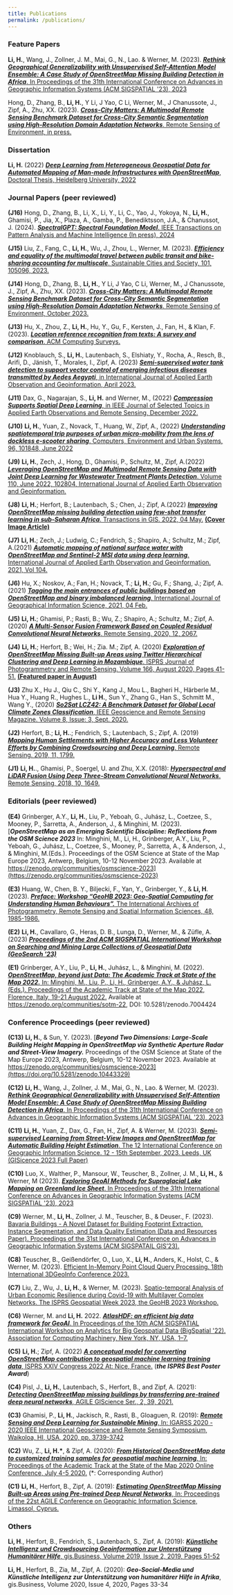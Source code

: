 ```yaml
---
title: Publications
permalink: /publications/
---
```


<h3>Feature Papers</h3>

**Li, H.**, Wang, J., Zollner, J. M., Mai, G., N., Lao. & Werner, M. (2023). [***Rethink Geographical Generalizability with Unsupervised Self-Attention Model Ensemble: A Case Study of OpenStreetMap Missing Building Detection in Africa***. In Proceedings of the 31th International Conference on Advances in Geographic Information Systems (ACM SIGSPATIAL '23), 2023](https://sigspatial2023.sigspatial.org/accepted-papers/#full)

Hong, D., Zhang, B., **Li, H.**, Y Li, J Yao, C Li, Werner, M., J Chanussote, J., Zipf, A., Zhu, XX. (2023). [***Cross-City Matters: A Multimodal Remote Sensing Benchmark Dataset for Cross-City Semantic Segmentation using High-Resolution Domain Adaptation Networks***. Remote Sensing of Environment, in press.](https://arxiv.org/abs/2309.16499)


<h3>Dissertation</h3>

**Li, H.** (2022) [***Deep Learning from Heterogeneous Geospatial Data for Automated Mapping of Man-made Infrastructures with OpenStreetMap***, Doctoral Thesis, Heidelberg University, 2022](https://heibox.uni-heidelberg.de/f/48863db65ab54c71a1aa/) 

<h3>Journal Papers (peer reviewed)</h3>

**(J16)** Hong, D., Zhang, B., Li, X., Li, Y., Li, C., Yao, J., Yokoya, N., **Li, H.**, Ghamisi, P., Jia, X., Plaza, A., Gamba, P., Benediktsson, J.A., & Chanussot, J. (2024). [***SpectralGPT: Spectral Foundation Model***. IEEE Transactions on Pattern Analysis and Machine Intelligence (In press), 2024](https://arxiv.org/abs/2311.07113)

**(J15)** Liu, Z., Fang, C., **Li, H.**, Wu, J., Zhou, L., Werner, M. (2023). [***Efficiency and equality of the multimodal travel between public transit and bike-sharing accounting for multiscale***. Sustainable Cities and Society, 101, 105096, 2023.](https://doi.org/https://doi.org/10.1016/j.scs.2023.105096)

**(J14)** Hong, D., Zhang, B., **Li, H.**, Y Li, J Yao, C Li, Werner, M., J Chanussote, J., Zipf, A., Zhu, XX. (2023). [***Cross-City Matters: A Multimodal Remote Sensing Benchmark Dataset for Cross-City Semantic Segmentation using High-Resolution Domain Adaptation Networks***. Remote Sensing of Environment, October 2023.](https://doi.org/10.1016/j.rse.2023.113856)

**(J13)** Hu, X., Zhou, Z., **Li, H.**, Hu, Y., Gu, F., Kersten, J., Fan, H., & Klan, F. (2023). [***Location reference recognition from texts: A survey and comparison***. ACM Computing Surveys.](https://doi.org/10.1145/3625819)

**(J12)** Knoblauch, S., **Li, H.**, Lautenbach, S., Elshiaty, Y., Rocha, A., Resch, B., Arifi, D., Jänish, T., Morales, I., Zipf, A. (2023) [***Semi-supervised water tank detection to support vector control of emerging infectious diseases transmitted by Aedes Aegypti***, in International Journal of Applied Earth Observation and Geoinformation, April 2023.](https://doi.org/10.1016/j.jag.2023.103304)

**(J11)** Dax, G., Nagarajan, S., **Li, H.** and Werner, M., (2022) [***Compression Supports Spatial Deep Learning***, in IEEE Journal of Selected Topics in Applied Earth Observations and Remote Sensing, December 2022.](https://doi.org/10.1109/JSTARS.2022.3226563)

**(J10)** **Li, H.**, Yuan, Z., Novack, T., Huang, W., Zipf, A., (2022) [***Understanding spatiotemporal trip purposes of urban micro-mobility from the lens of dockless e-scooter sharing***. Computers, Environment and Urban Systems, 96, 101848, June 2022](https://doi.org/10.1016/j.compenvurbsys.2022.101848)

**(J9)**  **Li, H.**, Zech, J., Hong, D., Ghamisi, P., Schultz, M., Zipf, A.(2022) [***Leveraging OpenStreetMap and Multimodal Remote Sensing Data with Joint Deep Learning for Wastewater Treatment Plants Detection***. Volume 110, June 2022, 102804, International Journal of Applied Earth Observation and Geoinformation.](https://doi.org/10.1016/j.jag.2022.102804)

**(J8)**  **Li, H.**; Herfort, B.; Lautenbach, S.; Chen, J.; Zipf, A.(2022) [***Improving OpenStreetMap missing building detection using few-shot transfer learning in sub-Saharan Africa***. Transactions in GIS. 2022, 04 May.](https://doi.org/10.1111/tgis.12941) [**(Cover Image Article)**](https://onlinelibrary.wiley.com/doi/10.1111/tgis.13021)

**(J7)**  **Li, H.**; Zech, J.; Ludwig, C.; Fendrich, S.; Shapiro, A.; Schultz, M.; Zipf, A.(2021) [***Automatic mapping of national surface water with OpenStreetMap and Sentinel-2 MSI data using deep learning***. International Journal of Applied Earth Observation and Geoinformation. 2021, Vol 104.](https://authors.elsevier.com/sd/article/S0303-2434(21)00278-6)

**(J6)** Hu, X.; Noskov, A.; Fan, H.; Novack, T.; **Li, H.**; Gu, F.; Shang, J.; Zipf, A.(2021) [***Tagging the main entrances of public buildings based on OpenStreetMap and binary imbalanced learning***. International Journal of Geographical Information Science, 2021, 04 Feb.](https://www.tandfonline.com/doi/full/10.1080/13658816.2020.1861282?src=)

**(J5)**  **Li, H.**; Ghamisi, P.; Rasti, B.; Wu, Z.; Shapiro, A.; Schultz, M.; Zipf, A.(2020) [***A Multi-Sensor Fusion Framework Based on Coupled Residual Convolutional Neural Networks***. Remote Sensing. 2020, 12, 2067.](https://doi.org/10.3390/rs12122067)

**(J4)**   **Li, H.**; Herfort, B.; Wei, H.; Zia. M.; Zipf, A. (2020) [***Exploration of OpenStreetMap Missing Built-up Areas using Twitter Hierarchical Clustering and Deep Learning in Mozambique***. ISPRS Journal of Photogrammetry and Remote Sensing. Volume 166, August 2020, Pages 41-51.](https://doi.org/10.1016/j.isprsjprs.2020.05.007) [**(Featured paper in August)**](https://www.journals.elsevier.com/isprs-journal-of-photogrammetry-and-remote-sensing/featured-articles/2020-featured-articles)

**(J3)**  Zhu X., Hu J., Qiu C., Shi Y., Kang J., Mou L., Bagheri H., Härberle M., Hua Y., Huang R., Hughes L., **Li H.**, Sun Y., Zhang G., Han S., Schmitt M., Wang Y., (2020) [***So2Sat LCZ42: A Benchmark Dataset for Global Local Climate Zones Classification***, IEEE Geoscience and Remote Sensing Magazine. Volume 8, Issue: 3, Sept. 2020.](https://ieeexplore.ieee.org/document/9014553)

**(J2)**  Herfort, B.; **Li, H.**.; Fendrich, S.; Lautenbach, S.; Zipf, A. (2019) [***Mapping Human Settlements with Higher Accuracy and Less Volunteer Efforts by Combining Crowdsourcing and Deep Learning***. Remote Sensing. 2019, 11, 1799.](https://doi.org/10.3390/rs11151799) 

**(J1)** **Li, H.**., Ghamisi, P., Soergel, U. and Zhu, X.X. (2018): [***Hyperspectral and LiDAR Fusion Using Deep Three-Stream Convolutional Neural Networks***. Remote Sensing, 2018, 10, 1649.](https://doi.org/10.3390/rs10101649) 

<h3>Editorials (peer reviewed)</h3> 

**(E4)** Grinberger, A.Y., **Li, H.**, Liu, P., Yeboah, G., Juhász, L., Coetzee, S., Mooney, P., Sarretta, A., Anderson, J., & Minghini, M. (2023). [***OpenStreetMap as an Emerging Scientific Discipline: Reflections from the OSM Science 2023*** In: Minghini, M., Li, H., Grinberger, A.Y., Liu, P., Yeboah, G., Juhász, L., Coetzee, S., Mooney, P., Sarretta, A., & Anderson, J., & Minghini, M.(Eds.). Proceedings of the OSM Science at State of the Map Europe 2023, Antwerp, Belgium, 10-12 November 2023. Available at https://zenodo.org/communities/osmscience-2023](https://zenodo.org/communities/osmscience-2023)

**(E3)** Huang, W., Chen, B. Y., Biljecki, F., Yan, Y., Grinberger, Y., & **Li, H**. (2023). [***Preface: Workshop “GeoHB 2023: Geo-Spatial Computing for Understanding Human Behaviours”.*** The International Archives of Photogrammetry, Remote Sensing and Spatial Information Sciences, 48, 1985-1986.](https://doi.org/10.5194/isprs-archives-XLVIII-1-W2-2023-1985-2023)

**(E2)** **Li, H.**, Cavallaro, G., Heras, D. B., Lunga, D., Werner, M., & Züfle, A. (2023) [***Proceedings of the 2nd ACM SIGSPATIAL International Workshop on Searching and Mining Large Collections of Geospatial Data (GeoSearch '23)***](https://dl.acm.org/doi/pdf/10.1145/3615890)

**(E1)** Grinberger, A.Y., Liu, P., **Li, H.**, Juhász, L., & Minghini, M. (2022). [***OpenStreetMap, beyond just Data: The Academic Track at State of the Map 2022.***
In: Minghini, M., Liu, P., Li, H., Grinberger, A.Y., & Juhász, L. (Eds.). Proceedings of the Academic Track at State of the Map 2022, Florence, Italy, 19-21 August 2022.](https://zenodo.org/record/7004791#.YwXbzXbP3Z8) Available at https://zenodo.org/communities/sotm-22, DOI: 10.5281/zenodo.7004424


<h3>Conference Proceedings (peer reviewed)</h3>

**(C13)** **Li, H.**, & Sun, Y. (2023). [***Beyond Two Dimensions: Large-Scale Building Height Mapping in OpenStreetMap via Synthetic Aperture Radar and Street-View Imagery.*** Proceedings of the OSM Science at State of the Map Europe 2023, Antwerp, Belgium, 10-12 November 2023. Available at https://zenodo.org/communities/osmscience-2023](https://doi.org/10.5281/zenodo.10443329)

**(C12)** **Li, H.**, Wang, J., Zollner, J. M., Mai, G., N., Lao. & Werner, M. (2023). [***Rethink Geographical Generalizability with Unsupervised Self-Attention Model Ensemble: A Case Study of OpenStreetMap Missing Building Detection in Africa***. In Proceedings of the 31th International Conference on Advances in Geographic Information Systems (ACM SIGSPATIAL '23), 2023](https://sigspatial2023.sigspatial.org/accepted-papers/#full)

**(C11)** **Li, H.**, Yuan, Z., Dax, G., Fan, H., Zipf, A. & Werner, M. (2023). [***Semi-supervised Learning from Street-View Images and OpenStreetMap for Automatic Building Height Estimation***. The 12 International Conference on Geographic Information Science. 12 - 15th September, 2023. Leeds, UK (GISicence 2023 Full Paper)](10.4230/LIPIcs.GIScience.2023.7)

**(C10)** Luo, X., Walther, P., Mansour, W., Teuscher, B., Zollner, J. M., **Li, H.,** & Werner, M (2023). [***Exploring GeoAI Methods for Supraglacial Lake Mapping on Greenland Ice Sheet***. In Proceedings of the 31th International Conference on Advances in Geographic Information Systems (ACM SIGSPATIAL '23), 2023](https://doi.org/10.1145/3589132.3629971)

**(C9)**  Werner, M., **Li, H.**, Zollner, J. M., Teuscher, B., & Deuser., F. (2023). [Bavaria Buildings - A Novel Dataset for Building Footprint Extraction, Instance Segmentation, and Data Quality Estimation (Data and Resources Paper). Proceedings of the 31st International Conference on Advances in Geographic Information Systems (ACM SIGSPATAIL GIS’23).](https://doi.org/10.1145/3589132.3625658) 

**(C8)** Teuscher, B., Geißendörfer, O., Luo, X., **Li, H.**, Anders, K., Holst, C., & Werner, M. (2023). [Efficient In-Memory Point Cloud Query Processing. 18th International 3DGeoInfo Conference 2023.](https://www.bgd.ed.tum.de/pdf/2023_pointcloudqueries_Teuscher.pdf) 

**(C7)** Liu, Z., Wu, J., **Li, H.**, & Werner, M. (2023). [Spatio-temporal Analysis of Urban Economic Resilience during Covid-19 with Multilayer Complex Networks. The ISPRS Geospatial Week 2023, the GeoHB 2023 Workshop.](https://www.bgd.ed.tum.de/pdf/2023_multilayer_Zhihang.pdf)

**(C6)**  Werner, M. and **Li, H.** 2022. [***AtlasHDF: an efficient big data framework for GeoAI***. In Proceedings of the 10th ACM SIGSPATIAL International Workshop on Analytics for Big Geospatial Data (BigSpatial '22). Association for Computing Machinery, New York, NY, USA, 1–7.](https://doi.org/10.1145/3557917.3567615)

**(C5)** **Li, H.**; Zipf, A. (2022) [***A conceptual model for converting OpenStreetMap contribution to geospatial machine learning training data***, ISPRS XXIV Congress 2022 At: Nice, France.](https://www.int-arch-photogramm-remote-sens-spatial-inf-sci.net/XLIII-B4-2022/253/2022/) (***the ISPRS Best Poster Award***)

**(C4)** Pisl, J., **Li, H.**, Lautenbach, S., Herfort, B., and Zipf, A. (2021): [***Detecting OpenStreetMap missing buildings by transferring pre-trained deep neural networks***, AGILE GIScience Ser., 2, 39, 2021.](https://doi.org/10.5194/agile-giss-2-39-2021)

**(C3)** Ghamisi, P., **Li, H.**, Jackisch, R., Rasti, B., Gloaguen, R. (2019): [***Remote Sensing and Deep Learning for Sustainable Mining***, In: IGARSS 2020 - 2020 IEEE International Geoscience and Remote Sensing Symposium, Waikoloa, HI, USA, 2020, pp. 3739-3742](https://ieeexplore.ieee.org/document/9323680)

**(C2)** Wu, Z., **Li, H.\***, & Zipf, A. (2020): [***From Historical OpenStreetMap data to customized training samples for geospatial machine learning***, In: Proceedings of the Academic Track at the State of the Map 2020 Online Conference, July 4-5 2020.](http://doi.org/10.5281/zenodo.3923040) (\*: Corresponding Author)

**(C1)**  **Li, H.**, Herfort, B., Zipf, A. (2019): [***Estimating OpenStreetMap Missing Built-up Areas using Pre-trained Deep Neural Networks***, In: Proceedings of the 22st AGILE Conference on Geographic Information Science, Limassol, Cyprus.](https://www.geog.uni-heidelberg.de/md/chemgeo/geog/gis/agile_final_version.pdf)

<h3>Others</h3>

**Li, H**., Herfort, B., Fendrich, S., Lautenbach, S., Zipf, A. (2019): [***Künstliche Intelligenz und Crowdsourcing Geoinformation zur Unterstützung Humanitärer Hilfe***, gis.Business, Volume 2019, Issue 2, 2019, Pages 51-52](https://www.gisbusiness.org/index.php/gis/article/view/20242)

**Li, H**., Herfort, B., Zia, M., Zipf, A. (2020): ***Geo-Social-Media und Künstliche Intelligenz zur Unterstützung von humanitärer Hilfe in Afrika***, gis.Business, Volume 2020, Issue 4, 2020, Pages 33-34

